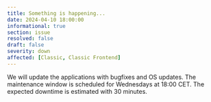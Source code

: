 ```yaml
---
title: Something is happening... 
date: 2024-04-10 18:00:00 
informational: true
section: issue
resolved: false
draft: false
severity: down
affected: [Classic, Classic Frontend]
---
```


We will update the applications with bugfixes and OS updates. The maintenance window is scheduled for Wednesdays at 18:00 CET. The expected downtime is estimated with 30 minutes.
